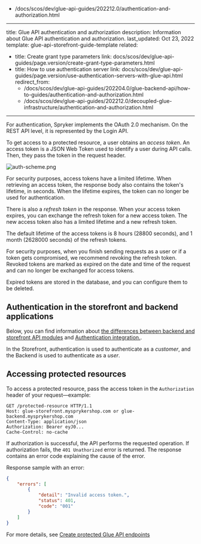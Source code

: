   - /docs/scos/dev/glue-api-guides/202212.0/authentication-and-authorization.html
---
title: Glue API authentication and authorization
description: Information about Glue API authentication and authorization.
last_updated: Oct 23, 2022
template: glue-api-storefront-guide-template
related:
  - title: Create grant type parameters
    link: docs/scos/dev/glue-api-guides/page.version/create-grant-type-parameters.html
  - title: How to use authentication server
    link: docs/scos/dev/glue-api-guides/page.version/use-authentication-servers-with-glue-api.html
redirect_from:
    - /docs/scos/dev/glue-api-guides/202204.0/glue-backend-api/how-to-guides/authentication-and-authorization.html
    - /docs/scos/dev/glue-api-guides/202212.0/decoupled-glue-infrastructure/authentication-and-authorization.html
---

For authentication, Spryker implements the OAuth 2.0 mechanism. On the REST API level, it is represented by the Login API.

To get access to a protected resource, a user obtains an *access token*. An access token is a JSON Web Token used to identify a user during API calls. Then, they pass the token in the request header.

![auth-scheme.png](https://spryker.s3.eu-central-1.amazonaws.com/docs/Glue+API/Glue+API+Storefront+Guides/Authentication+and+Authorization/auth-scheme+%281%29.png)

For security purposes, access tokens have a limited lifetime. When retrieving an access token, the response body also contains the token's lifetime, in seconds. When the lifetime expires, the token can no longer be used for authentication.

There is also a *refresh token* in the response. When your access token expires, you can exchange the refresh token for a new access token.  The new access token also has a limited lifetime and a new refresh token.

The default lifetime of the access tokens is 8 hours (28800 seconds), and 1 month (2628000 seconds) of the refresh tokens.

For security purposes, when you finish sending requests as a user or if a token gets compromised, we recommend revoking the refresh token. Revoked tokens are marked as expired on the date and time of the request and can no longer be exchanged for access tokens.

Expired tokens are stored in the database, and you can configure them to be deleted.

## Authentication in the storefront and backend applications

Below, you can find information about [the differences between backend and storefront API modules](/docs/scos/dev/glue-api-guides/{{page.version}}/decoupled-glue-infrastructure/backend-and-storefront-api-module-differences.html) and [Authentication integration.](/docs/dg/dev/upgrade-and-migrate/migrate-to-decoupled-glue-infrastructure/decoupled-glue-infrastructure-integrate-the-authentication.html).

In the Storefront, authentication is used to authenticate as a *customer*, and the Backend is used to authenticate as a *user*.

## Accessing protected resources

To access a protected resource, pass the access token in the `Authorization` header of your request—example:

```
GET /protected-resource HTTP/1.1
Host: glue-storefront.mysprykershop.com or glue-backend.mysprykershop.com
Content-Type: application/json
Authorization: Bearer eyJ0...
Cache-Control: no-cache
```

If authorization is successful, the API performs the requested operation. If authorization fails, the `401 Unathorized` error is returned. The response contains an error code explaining the cause of the error.

Response sample with an error:

```json
{
    "errors": [
        {
            "detail": "Invalid access token.",
            "status": 401,
            "code": "001"
        }
    ]
}
```

For more details, see [Create protected Glue API endpoints](/docs/scos/dev/glue-api-guides/{{page.version}}/create-protected-glue-api-endpoints.html)
